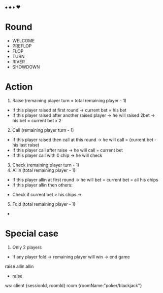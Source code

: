 ♠︎ ♣︎ ♦︎ ♥︎
# Round
- WELCOME
- PREFLOP
- FLOP
- TURN
- RIVER
- SHOWDOWN

# Action
1. Raise (remaining player turn = total remaining player - 1)
- If this player raised at first round -> current bet = his bet
- If this player raised after another raised player -> he will raised 2bet -> his bet = current bet x 2
2. Call (remaining player turn - 1)
- If this player raised then call at this round -> he will call = (current bet - his last raise)
- If this player call after raise -> he will call = current bet
- If this player call with 0 chip -> he will check
3. Check (remaining player turn - 1)
4. Allin (total remaining player - 1)
- If this player allin at first round -> he will bet = current bet = all his chips
- If this player allin then others:
+ Check if current bet > his chips -> 
5. Fold (total remaining player - 1)
- 

# Special case
1. Only 2 players
- If any player fold -> remaining player will win -> end game

raise allin allin
- raise 


ws: client
{sessionId, roomId}
room {roomName:"poker/blackjack"}

